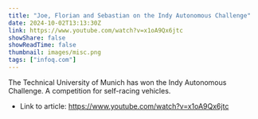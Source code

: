 ```yaml
---
title: "Joe, Florian and Sebastian on the Indy Autonomous Challenge"
date: 2024-10-02T13:13:30Z
link: https://www.youtube.com/watch?v=x1oA9Qx6jtc
showShare: false
showReadTime: false
thumbnail: images/misc.png
tags: ["infoq.com"]
---
```

The Technical University of Munich has won the Indy Autonomous Challenge. A competition for self-racing vehicles.

- Link to article: https://www.youtube.com/watch?v=x1oA9Qx6jtc